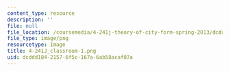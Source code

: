 ```yaml
---
content_type: resource
description: ''
file: null
file_location: /coursemedia/4-241j-theory-of-city-form-spring-2013/dcddd18421576f5c167a6ab58acaf07a_4-241J_classroom-1.png
file_type: image/png
resourcetype: Image
title: 4-241J_classroom-1.png
uid: dcddd184-2157-6f5c-167a-6ab58acaf07a
---
```

